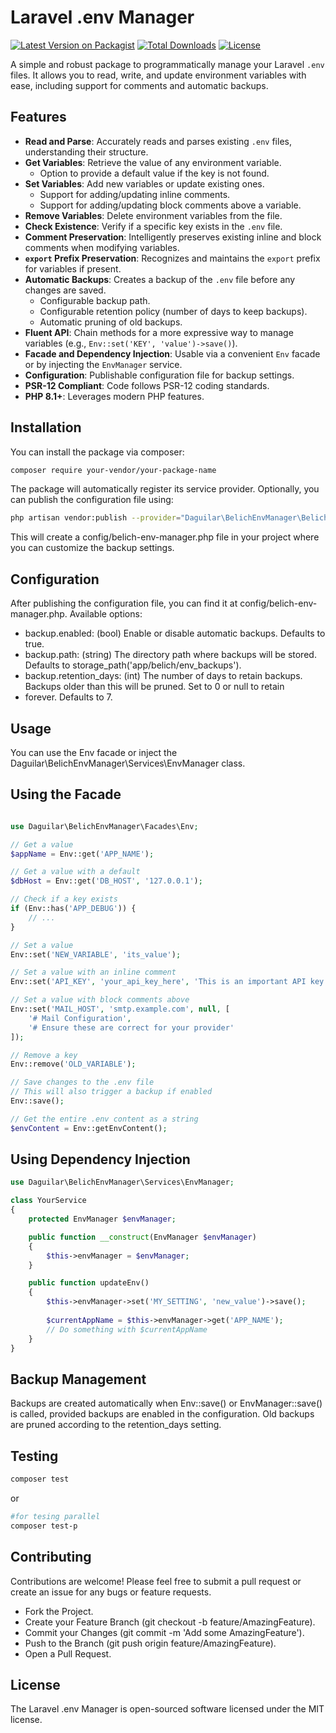 # Laravel .env Manager

[![Latest Version on Packagist](https://img.shields.io/packagist/v/daguilar/belich-env-manager.svg?style=flat-square)](https://packagist.org/packages/daguilar/belich-env-manager)
[![Total Downloads](https://img.shields.io/packagist/dt/daguilar/belich-env-manager.svg?style=flat-square)](https://packagist.org/packages/daguilar/belich-env-manager)
[![License](https://img.shields.io/packagist/l/daguilar/belich-env-manager.svg?style=flat-square)](LICENSE)

A simple and robust package to programmatically manage your Laravel `.env` files. It allows you to read, write, and update environment variables with ease, including support for comments and automatic backups.

## Features

*   **Read and Parse**: Accurately reads and parses existing `.env` files, understanding their structure.
*   **Get Variables**: Retrieve the value of any environment variable.
    *   Option to provide a default value if the key is not found.
*   **Set Variables**: Add new variables or update existing ones.
    *   Support for adding/updating inline comments.
    *   Support for adding/updating block comments above a variable.
*   **Remove Variables**: Delete environment variables from the file.
*   **Check Existence**: Verify if a specific key exists in the `.env` file.
*   **Comment Preservation**: Intelligently preserves existing inline and block comments when modifying variables.
*   **`export` Prefix Preservation**: Recognizes and maintains the `export` prefix for variables if present.
*   **Automatic Backups**: Creates a backup of the `.env` file before any changes are saved.
    *   Configurable backup path.
    *   Configurable retention policy (number of days to keep backups).
    *   Automatic pruning of old backups.
*   **Fluent API**: Chain methods for a more expressive way to manage variables (e.g., `Env::set('KEY', 'value')->save()`).
*   **Facade and Dependency Injection**: Usable via a convenient `Env` facade or by injecting the `EnvManager` service.
*   **Configuration**: Publishable configuration file for backup settings.
*   **PSR-12 Compliant**: Code follows PSR-12 coding standards.
*   **PHP 8.1+**: Leverages modern PHP features.

## Installation

You can install the package via composer:

```bash
composer require your-vendor/your-package-name
```

The package will automatically register its service provider. Optionally, you can publish the configuration file using:

```bash 
php artisan vendor:publish --provider="Daguilar\BelichEnvManager\BelichEnvManagerServiceProvider" --tag="belich-env-manager-config"
```

This will create a config/belich-env-manager.php file in your project where you can customize the backup settings.

## Configuration

After publishing the configuration file, you can find it at config/belich-env-manager.php. Available options:

- backup.enabled: (bool) Enable or disable automatic backups. Defaults to true.
- backup.path: (string) The directory path where backups will be stored. Defaults to storage_path('app/belich/env_backups').
- backup.retention_days: (int) The number of days to retain backups. Backups older than this will be pruned. Set to 0 or null to retain  
- forever. Defaults to 7.

## Usage 

You can use the Env facade or inject the Daguilar\BelichEnvManager\Services\EnvManager class.

## Using the Facade

```php 

use Daguilar\BelichEnvManager\Facades\Env;

// Get a value
$appName = Env::get('APP_NAME');

// Get a value with a default
$dbHost = Env::get('DB_HOST', '127.0.0.1');

// Check if a key exists
if (Env::has('APP_DEBUG')) {
    // ...
}

// Set a value
Env::set('NEW_VARIABLE', 'its_value');

// Set a value with an inline comment
Env::set('API_KEY', 'your_api_key_here', 'This is an important API key');

// Set a value with block comments above
Env::set('MAIL_HOST', 'smtp.example.com', null, [
    '# Mail Configuration',
    '# Ensure these are correct for your provider'
]);

// Remove a key
Env::remove('OLD_VARIABLE');

// Save changes to the .env file
// This will also trigger a backup if enabled
Env::save();

// Get the entire .env content as a string
$envContent = Env::getEnvContent();
```

## Using Dependency Injection

```php 
use Daguilar\BelichEnvManager\Services\EnvManager;

class YourService
{
    protected EnvManager $envManager;

    public function __construct(EnvManager $envManager)
    {
        $this->envManager = $envManager;
    }

    public function updateEnv()
    {
        $this->envManager->set('MY_SETTING', 'new_value')->save();
        
        $currentAppName = $this->envManager->get('APP_NAME');
        // Do something with $currentAppName
    }
}
```

## Backup Management

Backups are created automatically when Env::save() or EnvManager::save() is called, provided backups are enabled in the configuration. Old backups are pruned according to the retention_days setting.

## Testing 

```bash 
composer test
```

or

```bash 
#for tesing parallel
composer test-p
```

## Contributing

Contributions are welcome! Please feel free to submit a pull request or create an issue for any bugs or feature requests.

- Fork the Project.
- Create your Feature Branch (git checkout -b feature/AmazingFeature).
- Commit your Changes (git commit -m 'Add some AmazingFeature').
- Push to the Branch (git push origin feature/AmazingFeature).
- Open a Pull Request.

## License

The Laravel .env Manager is open-sourced software licensed under the MIT license.